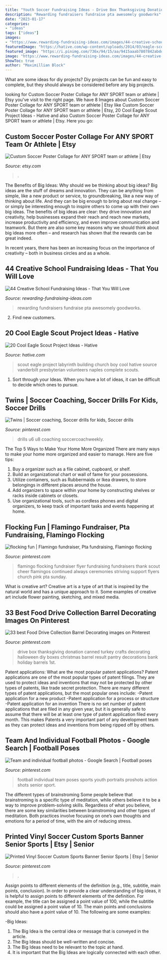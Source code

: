 ```yaml
---
title: "Youth Soccer Fundraising Ideas - Drive Box Thanksgiving Donation Canned Turkey Crafts Decorating Halloween Diy Boxes Christmas Barrel Result Pantry Decorations Bank Holiday Barrels 1st"
description: "Rewarding fundraisers fundraise pta awesomely goodworks"
date: "2023-01-17"
categories:
- "ideas"
tags: ["ideas"]
images:
- "https://www.rewarding-fundraising-ideas.com/images/44-creative-school-ideas.jpg"
featuredImage: "https://hative.com/wp-content/uploads/2014/03/eagle-scout-project-ideas/3-labyrinth-building-eagle-scout.jpg"
featured_image: "https://i.pinimg.com/736x/94/15/aa/9415aaab7807842abdd50ede64e266cc.jpg"
image: "https://www.rewarding-fundraising-ideas.com/images/44-creative-school-ideas.jpg"
ShowToc: true
author: "Maximillian Block"
---
```



What are some ideas for diy projects?
Diy projects can be fun and easy to complete, but they should always be considered before any big projects.

	

		
looking for Custom Soccer Poster Collage for ANY SPORT team or athlete | Etsy you've visit to the right page. We have 8 Images about Custom Soccer Poster Collage for ANY SPORT team or athlete | Etsy like Custom Soccer Poster Collage for ANY SPORT team or athlete | Etsy, 20 Cool Eagle Scout Project Ideas - Hative and also Custom Soccer Poster Collage for ANY SPORT team or athlete | Etsy. Here you go:
		
    
## Custom Soccer Poster Collage For ANY SPORT Team Or Athlete | Etsy

<img loading=lazy src="https://i.etsystatic.com/8998428/r/il/219f2c/1292129425/il_794xN.1292129425_5yib.jpg" onerror="this.onerror=null;this.src='https://tse1.mm.bing.net/th?id=OIP.dSD_sQuoD5LZOYt_DaiM8wHaJ3&amp;pid=15.1';" alt="Custom Soccer Poster Collage for ANY SPORT team or athlete | Etsy">

_Source: etsy.com_

>. 

	

The Benefits of Big Ideas: Why should we be thinking about big ideas?
Big ideas are the stuff of dreams and innovation. They can be anything from simple, like a new product or service, to groundbreaking, like a new way of thinking about life. And they can be big enough to bring about real change – or simply be interesting enough to inspire others to come up with their own big ideas.
The benefits of big ideas are clear: they drive innovation and creativity, help businesses expand their reach and reach new markets, increase productivity and efficiency, and even improve communication and teamwork. But there are also some key reasons why we should think about big ideas more often – and research has shown that the rewards can be great indeed.

In recent years, there has been an increasing focus on the importance of creativity – both in business circles and as a whole.

    
## 44 Creative School Fundraising Ideas - That You Will Love

<img loading=lazy src="https://www.rewarding-fundraising-ideas.com/images/44-creative-school-ideas.jpg" onerror="this.onerror=null;this.src='https://tse1.mm.bing.net/th?id=OIP._oDO-AyjwQkteLm3zOMobAHaLH&amp;pid=15.1';" alt="44 Creative School Fundraising Ideas - That You Will Love">

_Source: rewarding-fundraising-ideas.com_

>rewarding fundraisers fundraise pta awesomely goodworks. 

	

2. Find new customers.

    
## 20 Cool Eagle Scout Project Ideas - Hative

<img loading=lazy src="https://hative.com/wp-content/uploads/2014/03/eagle-scout-project-ideas/3-labyrinth-building-eagle-scout.jpg" onerror="this.onerror=null;this.src='https://tse2.mm.bing.net/th?id=OIP.hoQGlJF9grCk1ttOAw0C3QHaE8&amp;pid=15.1';" alt="20 Cool Eagle Scout Project Ideas - Hative">

_Source: hative.com_

>scout eagle project labyrinth building church boy cool hative source vanderbilt presbyterian volunteers naples complete scouts. 

	

1. Sort through your Ideas. When you have a lot of ideas, it can be difficult to decide which ones to pursue.

    
## Twins | Soccer Coaching, Soccer Drills For Kids, Soccer Drills

<img loading=lazy src="https://i.pinimg.com/736x/dc/ad/75/dcad757642ddceb0ce605cacab17dac8.jpg" onerror="this.onerror=null;this.src='https://tse3.mm.bing.net/th?id=OIP.Di40wIyv2Fe4G42e10BkoQHaGG&amp;pid=15.1';" alt="Twins | Soccer coaching, Soccer drills for kids, Soccer drills">

_Source: pinterest.com_

>drills u6 u8 coaching soccercoachweekly. 

	

The Top 5 Ways to Make Your Home More Organized
There are many ways to make your home more organized and easier to manage. Here are five tips: 
1. Buy a organizer such as a file cabinet, cupboard, or shelf. 
2. Build an organizational chart or wall of fame for your possessions. 
3. Utilize containers, such as Rubbermaids or Ikea drawers, to store belongings in different places around the house. 
4. Add organizers to space within your home by constructing shelves or racks inside cabinets or closets. 
5. Use organizational tools, such as cordless phones and digital organizers, to keep track of important tasks and events happening at home.

    
## Flocking Fun | Flamingo Fundraiser, Pta Fundraising, Flamingo Flocking

<img loading=lazy src="https://i.pinimg.com/736x/94/15/aa/9415aaab7807842abdd50ede64e266cc.jpg" onerror="this.onerror=null;this.src='https://tse3.mm.bing.net/th?id=OIP.i3cRFtPq78qIAsrDPmH49wHaLd&amp;pid=15.1';" alt="flocking fun | Flamingo fundraiser, Pta fundraising, Flamingo flocking">

_Source: pinterest.com_

>flamingo flocking fundraiser flyer fundraising fundraisers thank scout cheer flamingos continued always ceremonies striving support flyers church pink pta sunday. 

	

What is creative art?
Creative art is a type of art that is inspired by the natural world and has a unique approach to it. Some examples of creative art include flower painting, sketching, and mixed media.

    
## 33 Best Food Drive Collection Barrel Decorating Images On Pinterest

<img loading=lazy src="https://i.pinimg.com/736x/7f/5b/3e/7f5b3ef2a042dd5658e909dd22300248.jpg" onerror="this.onerror=null;this.src='https://tse4.mm.bing.net/th?id=OIP.X0reqpZkaNVeJej01a_RHwAAAA&amp;pid=15.1';" alt="33 best Food Drive Collection Barrel Decorating images on Pinterest">

_Source: pinterest.com_

>drive box thanksgiving donation canned turkey crafts decorating halloween diy boxes christmas barrel result pantry decorations bank holiday barrels 1st. 

	

Patent applications: What are the most popular patent applications?
Patent applications are one of the most popular types of patent filings. They are used to protect ideas and inventions that may not be protected by other types of patents, like trade secret protection. 
 There are many different types of patent applications, but the most popular ones include: 
-Patent application for a new product 
-Patent application for a process or structure 
-Patent application for an invention 
There is no set number of patent applications that are filed in any given year, but it is generally safe to assume that there will be at least one type of patent application filed every month. This makes Patents a very important part of any development team as they can protect ideas and inventions from being ripped off by others.

    
## Team And Individual Football Photos - Google Search | Football Poses

<img loading=lazy src="https://i.pinimg.com/736x/73/e1/91/73e19106965ac91d3c0b619a4df17675--football-poses-youth-football.jpg" onerror="this.onerror=null;this.src='https://tse1.mm.bing.net/th?id=OIP.a8TnbZqrIjytX-VW2PhJcwHaLH&amp;pid=15.1';" alt="Team and individual football photos - Google Search | Football poses">

_Source: pinterest.com_

>football individual team poses sports youth portraits proshots action shots senior sport. 

	

The different types of brainstroming
Some people believe that brainstroming is a specific type of meditation, while others believe it to be a way to improve problem-solving skills. Regardless of what you believe, there are some key similarities between brainstroming and other types of meditation. Both practices involve focusing on one’s own thoughts and emotions for a period of time, with the aim of reducing stress.

    
## Printed Vinyl Soccer Custom Sports Banner Senior Sports | Etsy | Senior

<img loading=lazy src="https://i.pinimg.com/736x/9f/8e/f9/9f8ef91136840cf509b771216c6c982b.jpg" onerror="this.onerror=null;this.src='https://tse1.mm.bing.net/th?id=OIP.3Df4N_uRm1en4sD_lqrT_gHaLC&amp;pid=15.1';" alt="Printed Vinyl Soccer Custom Sports Banner Senior Sports | Etsy | Senior">

_Source: pinterest.com_

>. 

	

Assign points to different elements of the definition (e.g., title, subtitle, main points, conclusion).
In order to provide a clear understanding of big ideas, it is helpful to assign points to different elements of the definition. For example, the title can be assigned a point value of 100, while the subtitle could be assigned a point value of 10. The main points and conclusions should also have a point value of 10. 
The following are some examples: 

-Big Ideas: 
1) The Big Idea is the central idea or message that is conveyed in the article. 
2) The Big Ideas should be well-written and concise. 
3) The Big Ideas need to be relevant to the topic at hand. 
4) It is important that the Big Ideas are logically connected with each other.


